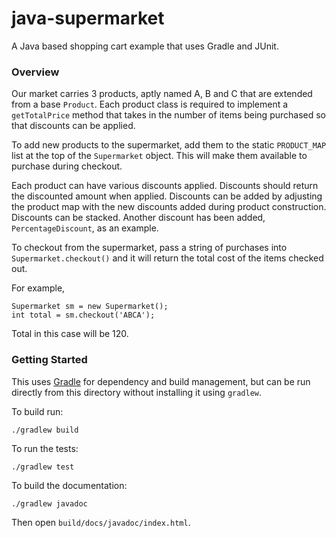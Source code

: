 # java-supermarket

A Java based shopping cart example that uses Gradle and JUnit.

### Overview

Our market carries 3 products, aptly named A, B and C that are extended from a base `Product`. Each product class is required to implement a `getTotalPrice` method that takes in the number of items being purchased so that discounts can be applied. 

To add new products to the supermarket, add them to the static `PRODUCT_MAP` list at the top of the `Supermarket` object. This will make them available to purchase during checkout.

Each product can have various discounts applied. Discounts should return the discounted amount when applied. Discounts can be added by adjusting the product map with the new discounts added during product construction. Discounts can be stacked. Another discount has been added, `PercentageDiscount`, as an example.

To checkout from the supermarket, pass a string of purchases into `Supermarket.checkout()` and it will return the total cost of the items checked out.

For example,

```
Supermarket sm = new Supermarket();
int total = sm.checkout('ABCA');
```

Total in this case will be 120.

### Getting Started

This uses [Gradle](http://gradle.org/) for dependency and build management, but can be run directly from this directory without installing it using `gradlew`. 

To build run:

```
./gradlew build
```

To run the tests:

```
./gradlew test
```

To build the documentation:

```
./gradlew javadoc
```

Then open `build/docs/javadoc/index.html`.
